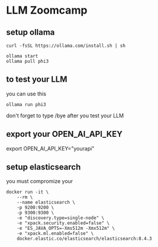 # LLM Zoomcamp

## setup ollama

```
curl -fsSL https://ollama.com/install.sh | sh

ollama start
ollama pull phi3
```

## to test your LLM
you can use this
```
ollama run phi3
```
don't forget to type /bye after you test your LLM

## export your OPEN_AI_API_KEY
export OPEN_AI_API_KEY="yourapi"


## setup elasticsearch
you must compromize your 
```
docker run -it \
    --rm \
    --name elasticsearch \
    -p 9200:9200 \
    -p 9300:9300 \
    -e "discovery.type=single-node" \
    -e "xpack.security.enabled=false" \
    -e "ES_JAVA_OPTS=-Xms512m -Xmx512m" \
    -e "xpack.ml.enabled=false" \
    docker.elastic.co/elasticsearch/elasticsearch:8.4.3
```


